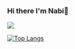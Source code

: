 ### Hi there I'm Nabi👋

<img src="https://github-readme-stats.vercel.app/api?username=nebinebili&show_icons=true&theme=radical"/>

[![Top Langs](https://github-readme-stats.vercel.app/api/top-langs/?username=anuraghazra&layout=compact)](https://github.com/anuraghazra/github-readme-stats)
